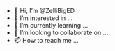 - 👋 Hi, I’m @ZelliBigED
- 👀 I’m interested in ...
- 🌱 I’m currently learning ...
- 💞️ I’m looking to collaborate on ...
- 📫 How to reach me ...

<!---
ZelliBigED/ZelliBigED is a ✨ special ✨ repository because its `README.md` (this file) appears on your GitHub profile.
You can click the Preview link to take a look at your changes.
--->
